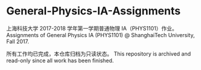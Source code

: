 # General-Physics-IA-Assignments
上海科技大学 2017-2018 学年第一学期普通物理 IA（PHYS1101）作业。Assignments of General Physics IA (PHYS1101) @ ShanghaiTech University, Fall 2017.

所有工作均已完成，本仓库归档为只读状态。 This repository is archived and read-only since all work has been finished.